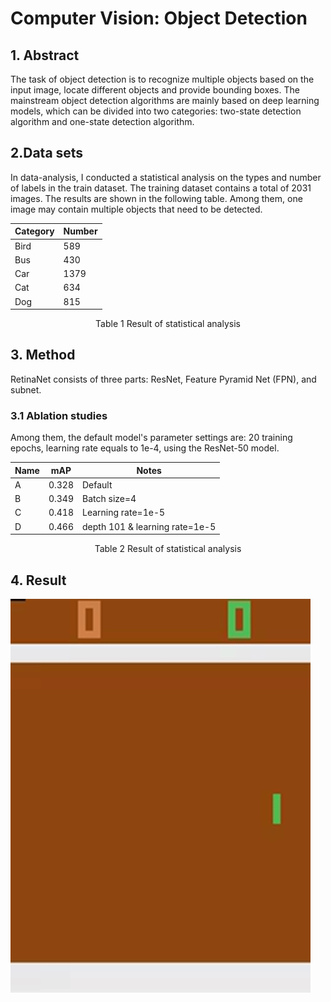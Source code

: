 # Computer Vision: Object Detection
## 1. Abstract  
  The task of object detection is to recognize multiple objects based on the input image, locate different objects and provide bounding boxes. The mainstream object detection algorithms are mainly based on deep learning models, which can be divided into two categories: two-state detection algorithm and one-state detection algorithm.

## 2.Data sets
  In data-analysis, I conducted a statistical analysis on the types and number of labels in the train dataset. The training dataset contains a total of 2031 images. The results are shown in the following table. Among them, one image may contain multiple objects that need to be detected.
  <div align="center">

| Category  | Number |
| ---------- | -----------|
| Bird  | 589 |
| Bus  | 430 |
| Car  | 1379 |
| Cat  | 634 |
| Dog  | 815 |

</div>

<p align="center">
  Table 1 Result of statistical analysis
</p>


## 3. Method
  RetinaNet consists of three parts: ResNet, Feature Pyramid Net (FPN), and subnet.
  
  ### 3.1 Ablation studies

  Among them, the default model's parameter settings are: 20 training epochs, learning rate equals to 1e-4, using the ResNet-50 model.

  <div align="center">

|Name|	mAP	|Notes|
| ---------- | -----------| -----------|
|A	|0.328	|Default|
|B	|0.349	|Batch size=4|
|C	|0.418	|Learning rate=1e-5|
|D	|0.466	|depth 101 & learning rate=1e-5|


</div>

<p align="center">
  Table 2 Result of statistical analysis
</p>


## 4. Result




![?](https://github.com/PaangG13/Reinforcement-Learning/blob/main/ouput.gif "Result")
